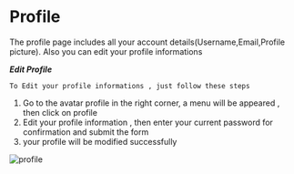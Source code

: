 # Profile

The profile page includes all your account details(Username,Email,Profile picture).
Also you can edit your profile informations 

___Edit Profile___


`To Edit your profile informations , just follow these steps`

1. Go to the avatar profile in the right corner, a menu will be appeared , then click on profile
2. Edit your profile information , then enter your current password for confirmation and submit the form 
3. your profile will be modified successfully

![profile](/img/profile.png)